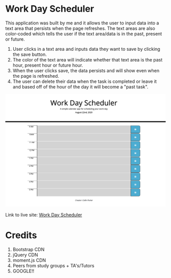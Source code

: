 # Work Day Scheduler

This application was built by me and it allows the user to input data into a text area that persists when the page refreshes. The text areas are also color-coded which tells the user if the text area/data is in the past, present or future.

1. User clicks in a text area and inputs data they want to save by clicking the save button.
2. The color of the text area will indicate whether that text area is the past hour, present hour or future hour.
3. When the user clicks save, the data persists and will show even when the page is refreshed.
4. The user can delete their data when the task is completed or leave it and based off of the hour of the day it will become a "past task".

![Word Day Planner](images/workdayscheduler.jpg)

Link to live site: [Work Day Scheduler](https://portercol.github.io/Work-Day-Scheduler/)

# Credits

1. Bootstrap CDN
2. jQuery CDN
3. moment.js CDN
4. Peers from study groups + TA's/Tutors
5. GOOGLE!!
